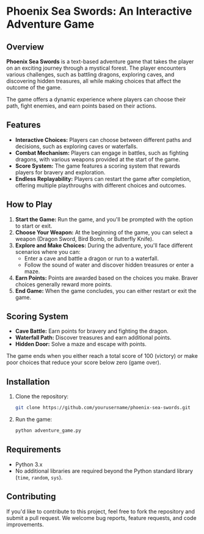 # Phoenix Sea Swords: An Interactive Adventure Game

## Overview

**Phoenix Sea Swords** is a text-based adventure game that takes the player on an exciting journey through a mystical forest. The player encounters various challenges, such as battling dragons, exploring caves, and discovering hidden treasures, all while making choices that affect the outcome of the game. 

The game offers a dynamic experience where players can choose their path, fight enemies, and earn points based on their actions.

## Features

- **Interactive Choices:** Players can choose between different paths and decisions, such as exploring caves or waterfalls.
- **Combat Mechanism:** Players can engage in battles, such as fighting dragons, with various weapons provided at the start of the game.
- **Score System:** The game features a scoring system that rewards players for bravery and exploration.
- **Endless Replayability:** Players can restart the game after completion, offering multiple playthroughs with different choices and outcomes.

## How to Play

1. **Start the Game:** Run the game, and you'll be prompted with the option to start or exit.
2. **Choose Your Weapon:** At the beginning of the game, you can select a weapon (Dragon Sword, Bird Bomb, or Butterfly Knife).
3. **Explore and Make Choices:** During the adventure, you'll face different scenarios where you can:
   - Enter a cave and battle a dragon or run to a waterfall.
   - Follow the sound of water and discover hidden treasures or enter a maze.
4. **Earn Points:** Points are awarded based on the choices you make. Braver choices generally reward more points.
5. **End Game:** When the game concludes, you can either restart or exit the game.

## Scoring System

- **Cave Battle:** Earn points for bravery and fighting the dragon.
- **Waterfall Path:** Discover treasures and earn additional points.
- **Hidden Door:** Solve a maze and escape with points.

The game ends when you either reach a total score of 100 (victory) or make poor choices that reduce your score below zero (game over).

## Installation

1. Clone the repository:

   ```bash
   git clone https://github.com/yourusername/phoenix-sea-swords.git
   ```

2. Run the game:

   ```bash
   python adventure_game.py
   ```

## Requirements

- Python 3.x
- No additional libraries are required beyond the Python standard library (`time`, `random`, `sys`).

## Contributing

If you'd like to contribute to this project, feel free to fork the repository and submit a pull request. We welcome bug reports, feature requests, and code improvements.
